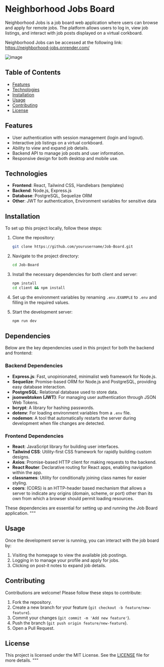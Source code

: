 # Neighborhood Jobs Board

Neighborhood Jobs is a job board web application where users can browse and apply for remote jobs. The platform allows users to log in, view job listings, and interact with job posts displayed on a virtual corkboard.

Neighborhood Jobs can be accessed at the following link: https://neighborhood-jobs.onrender.com/

![image](https://github.com/user-attachments/assets/c3b32b08-c67c-44f8-9b86-00a9b56849e7)

## Table of Contents


- [Features](#features)
- [Technologies](#technologies)
- [Installation](#installation)
- [Usage](#usage)
- [Contributing](#contributing)
- [License](#license)


## Features


- User authentication with session management (login and logout).
- Interactive job listings on a virtual corkboard.
- Ability to view and expand job details.
- Backend API to manage job posts and user information.
- Responsive design for both desktop and mobile use.


## Technologies


- **Frontend**: React, Tailwind CSS, Handlebars (templates)
- **Backend**: Node.js, Express.js
- **Database**: PostgreSQL, Sequelize ORM
- **Other**: JWT for authentication, Environment variables for sensitive data


## Installation


To set up this project locally, follow these steps:


1. Clone the repository:
   ```bash
   git clone https://github.com/yourusername/Job-Board.git
   ```


2. Navigate to the project directory:
   ```bash
   cd Job-Board
   ```


3. Install the necessary dependencies for both client and server:
   ```bash
   npm install
   cd client && npm install
   ```


4. Set up the environment variables by renaming `.env.EXAMPLE` to `.env` and filling in the required values.


5. Start the development server:
   ```bash
   npm run dev
   ```


## Dependencies


Below are the key dependencies used in this project for both the backend and frontend:


### Backend Dependencies


- **Express.js**: Fast, unopinionated, minimalist web framework for Node.js.
- **Sequelize**: Promise-based ORM for Node.js and PostgreSQL, providing easy database interaction.
- **PostgreSQL**: Relational database used to store data.
- **jsonwebtoken (JWT)**: For managing user authentication through JSON Web Tokens.
- **bcrypt**: A library for hashing passwords.
- **dotenv**: For loading environment variables from a `.env` file.
- **nodemon**: A tool that automatically restarts the server during development when file changes are detected.


### Frontend Dependencies


- **React**: JavaScript library for building user interfaces.
- **Tailwind CSS**: Utility-first CSS framework for rapidly building custom designs.
- **Axios**: Promise-based HTTP client for making requests to the backend.
- **React Router**: Declarative routing for React apps, enabling navigation within the app.
- **classnames**: Utility for conditionally joining class names for easier styling.
- **coors**: (CORS) is an HTTP-header based mechanism that allows a server to indicate any origins (domain, scheme, or port) other than its own from which a browser should permit loading resources.


These dependencies are essential for setting up and running the Job Board application.
"""


## Usage


Once the development server is running, you can interact with the job board by:


1. Visiting the homepage to view the available job postings.
2. Logging in to manage your profile and apply for jobs.
3. Clicking on post-it notes to expand job details.


## Contributing


Contributions are welcome! Please follow these steps to contribute:


1. Fork the repository.
2. Create a new branch for your feature (`git checkout -b feature/new-feature`).
3. Commit your changes (`git commit -m 'Add new feature'`).
4. Push the branch (`git push origin feature/new-feature`).
5. Open a Pull Request.


## License


This project is licensed under the MIT License. See the [LICENSE](LICENSE) file for more details.
"""



